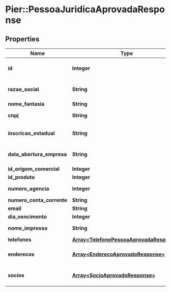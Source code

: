 # Pier::PessoaJuridicaAprovadaResponse

## Properties
Name | Type | Description | Notes
------------ | ------------- | ------------- | -------------
**id** | **Integer** | C\u00C3\u00B3digo de Identifica\u00C3\u00A7\u00C3\u00A3o do Endere\u00C3\u00A7o (id) | [optional] 
**razao_social** | **String** | Apresenta o nome completo da raz\u00C3\u00A3o social (nome empresarial)&#39;. | [optional] 
**nome_fantasia** | **String** | Apresenta o nome fantasia da empresa. | [optional] 
**cnpj** | **String** | N\u00C3\u00BAmero do Cadastro Nacional de Pessoa Juridica (CNPJ) | [optional] 
**inscricao_estadual** | **String** | N\u00C3\u00BAmero da Inscri\u00C3\u00A7\u00C3\u00A3o Estadual (IE). | [optional] 
**data_abertura_empresa** | **String** | Data de abertura da empresa, essa data deve ser informada no formato: aaaa-MM-dd. | [optional] 
**id_origem_comercial** | **Integer** | Id da origem comercial | [optional] 
**id_produto** | **Integer** | Id do produto | [optional] 
**numero_agencia** | **Integer** | N\u00C3\u00BAmero da ag\u00C3\u00AAncia. | [optional] 
**numero_conta_corrente** | **String** | N\u00C3\u00BAmero da conta corrente. | [optional] 
**email** | **String** | Email da empresa | [optional] 
**dia_vencimento** | **Integer** | Dia vencimento | [optional] 
**nome_impresso** | **String** | Nome que deve ser impresso no cart\u00C3\u00A3o | [optional] 
**telefones** | [**Array&lt;TelefonePessoaAprovadaResponse&gt;**](TelefonePessoaAprovadaResponse.md) | Apresenta os telefones da empresa | [optional] 
**enderecos** | [**Array&lt;EnderecoAprovadoResponse&gt;**](EnderecoAprovadoResponse.md) | Pode ser informado os seguintes tipos de endere\u00C3\u00A7o: Residencial, Comercial, e Outros | [optional] 
**socios** | [**Array&lt;SocioAprovadoResponse&gt;**](SocioAprovadoResponse.md) | Apresenta os dados dos s\u00C3\u00B3cios da empresa, caso exista | [optional] 



